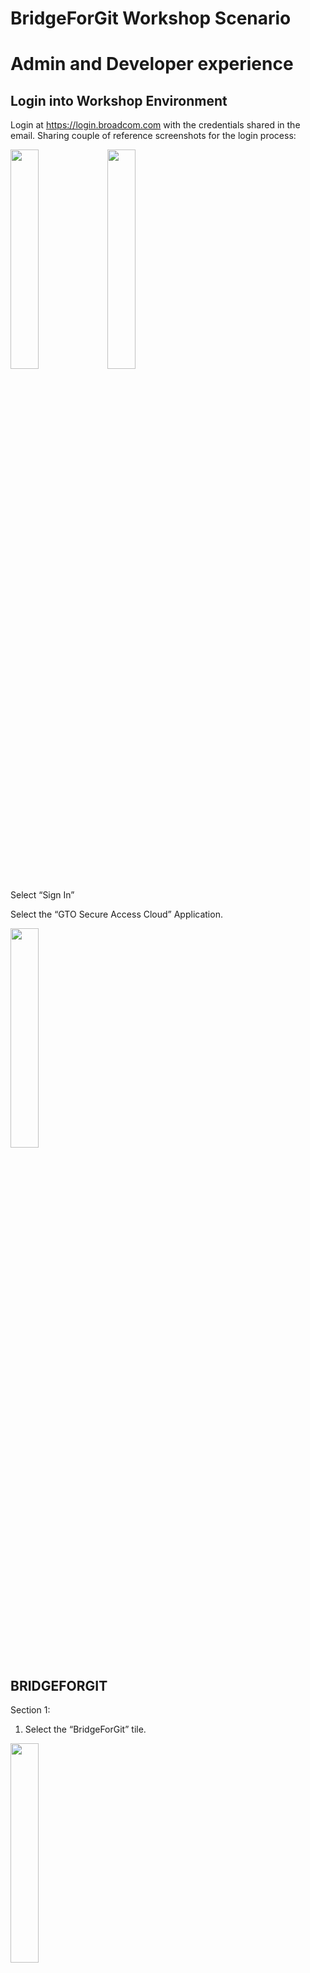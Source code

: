 # BridgeForGit Workshop Scenario
# Admin and Developer experience 

## Login into Workshop Environment

Login at https://login.broadcom.com with the credentials shared in the email. Sharing couple of reference screenshots for the login process: 

<img src='images/bridge/b4g1.png' width='30%'>

<img src='images/bridge/b4g2.png' width='30%'>

Select “Sign In”

Select the “GTO Secure Access Cloud” Application. 

<img src='images/bridge/b4g3.png' width='30%'>

## BRIDGEFORGIT 

Section 1: 

1. Select the “BridgeForGit” tile. 

<img src='images/bridge/b4g4.png' width='30%'>

2. Authenticate via Github. Please enter the credentials shared by the instructor. 

<img src='images/bridge/b4g5.png' width='30%'>

<img src='images/bridge/b4g6.png' width='30%'>

3. BridgeForGit UI gets launched. Select "Create new mapping" on the top right. 

<img src='images/bridge/b4g7.png' width='30%'>

4. Select Template for "Simple Mapping Definition"

<img src='images/bridge/b4g8.png' width='30%'>

Enter the Github url. The Url will be of the format https://github.com/theworkshopuser/doggos-custxx. Replace xx with your user id number. 

<img src='images/bridge/b4g9.png' width='30%'>

Select Next. 

Endevor Connection page will appear. Keep the defaults. 

<img src='images/bridge/b4g10.png' width='30%'>

Select Next. 

Enter the Branch name as “main”. Keep the other fields as defaults. 

<img src='images/bridge/b4g11.png' width='30%'>

For Map Inventory details.
- For Endevor System, Select “DOGGOS-DOGGOS”. 
- For Endevor Sub System, Select “Cust00x-Cust00x”. Replace x with your User ID.
- For Element Types, Select

<img src='images/bridge/b4g12.png' width='30%'>

<img src='images/bridge/b4g13.png' width='30%'>

<img src='images/bridge/b4g14.png' width='30%'>

Select Next. 

<img src='images/bridge/b4g15.png' width='30%'>

Select “Initialize Mapping”

The Mapping initialization Begins.

<img src='images/bridge/b4g16.png' width='30%'>

<img src='images/bridge/b4g17.png' width='30%'>

Section 2: 

Access the workspace.  

From the Application Portal Page. The page where you selected “BridgeForGit” before, now select “MSD-Workshop”. Sharing a reference screenshot: 

<img src='images/bridge/b4g18.png' width='30%'>

This will launch the Workshop environment: 

<img src='images/bridge/b4g19.png' width='30%'>

Select “Workspaces” Tab. 

<img src='images/bridge/b4g20.png' width='30%'>

Hover over the paused status, it will list the option to Run. Select Run

<img src='images/bridge/b4g21.png' width='30%'>

This will launch the workspace. 

<img src='images/bridge/b4g22.png' width='30%'>

Please wait for the startup script to be finished. 

Section 3: 

Select the burger icon (three vertical lines), File -> Open Folder (Ensure the open folder is pointing to /home/developer and selct OK).

From the command line Terminal. Run the command: cd /home/developer

Now Clone the newly mapped github repo. 
Command: git clone git@github.com:theworkshopuser/doggos-custXX.git

Replace XX with the number in your User ID. For instance if you are user 16, then the command will be 
git clone git@github.com:theworkshopuser/doggos-cust16.git

<img src='images/bridge/b4g23.png' width='30%'>

Cd into the cloned repo directory and switch to main branch. 

Commands: 
cd doggos-cust6/
git checkout main

<img src='images/bridge/b4g24.png' width='30%'>

Open the doggos-cust6 folder in the VSCode Explorer and select the file that corresponds to your User Id. 

<img src='images/bridge/b4g25.png' width='30%'>

Make a Quick change. Update one of the existing comments. 
Change line 20 from 

<img src='images/bridge/b4g26.png' width='30%'>

To

<img src='images/bridge/b4g27.png' width='30%'>

Save the file. 

Track, commit and push the changes into the github repo. 

git add . 
git commit -m "updated a comment"
git push

<img src='images/bridge/b4g28.png' width='30%'>

At this point, User edited a cobol file, pushed the changes to Github. With BridgeForGit Mapping that is already performed between this Github repo to the Endevor, the changes are synched with the Endevor.
To validate that the changes got synced to Endevor, Perform the below steps. 

Select the burger icon (three vertical lines), File -> Open Folder (Ensure the open folder is pointing to /home/developer/doggos-gse/ and selct OK).

<img src='images/bridge/b4g29.png' width='30%'>

Launch the "Explorer for Endevor" extension, This extension is already configured to Endevor instance and Inventory location. Select the configurations that get listed. Sharing reference screenshots:

<img src='images/bridge/b4g30.png' width='30%'>

<img src='images/bridge/b4g31.png' width='30%'>

<img src='images/bridge/b4g32.png' width='30%'>

Expand the folder structure in Explorer tab and select "show history"

<img src='images/bridge/b4g33.png' width='30%'>

This will list the file changes and Element history. 

<img src='images/bridge/b4g34.png' width='30%'>


